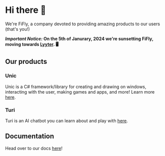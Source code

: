 # Hi there 👋
We're FiFly, a company devoted to providing amazing products to our users (that's you!)

**_Important Notice:_ On the 5th of Janurary, 2024 we're sunsetting FiFly, moving towards [Lyyter](https://github.com/lyyter). 🖥️**

## Our products

### Unic

Unic is a C# framework/library for creating and drawing on windows, interacting with the user, making games and apps, and more! Learn more [here](https://github.com/fifly-llc/unic).

### Turi

Turi is an AI chatbot you can learn about and play with [here](https://pioneer.fifly.org/turi/).

## Documentation

Head over to our docs [here](https://docs.fifly.org)!
